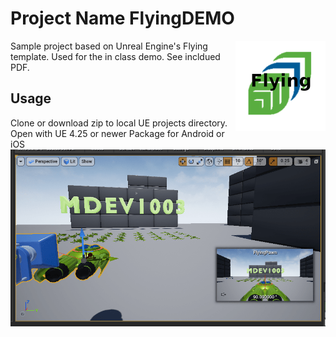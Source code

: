 # Project Name FlyingDEMO
<img src="Assets4Reference/OtherAssets/ICONs/drawable-xxhdpi/Fly.png" align="right" />

Sample project based on Unreal Engine's Flying template. Used for the in class demo. See incldued PDF.

## Usage

Clone or download zip to local UE projects directory.
Open with UE 4.25 or newer
Package for Android or iOS
<img src="Assets4Reference/flyingscreen-min.png" align="right" />
